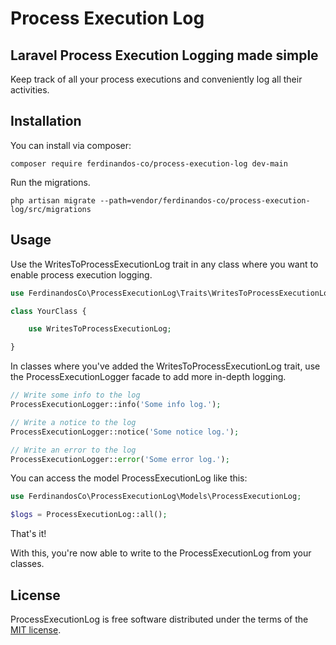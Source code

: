 # Process Execution Log

## Laravel Process Execution Logging made simple

Keep track of all your process executions and conveniently log all their activities.

## Installation

You can install via composer:

```command
composer require ferdinandos-co/process-execution-log dev-main
```

Run the migrations.

```command
php artisan migrate --path=vendor/ferdinandos-co/process-execution-log/src/migrations
```

## Usage

Use the WritesToProcessExecutionLog trait in any class where you want to enable process execution logging.

```php
use FerdinandosCo\ProcessExecutionLog\Traits\WritesToProcessExecutionLog;

class YourClass {

    use WritesToProcessExecutionLog;

}
```

In classes where you've added the WritesToProcessExecutionLog trait,
use the ProcessExecutionLogger facade to add more in-depth logging.

```php
// Write some info to the log
ProcessExecutionLogger::info('Some info log.');

// Write a notice to the log
ProcessExecutionLogger::notice('Some notice log.');

// Write an error to the log
ProcessExecutionLogger::error('Some error log.');
```

You can access the model ProcessExecutionLog like this:

```php
use FerdinandosCo\ProcessExecutionLog\Models\ProcessExecutionLog;

$logs = ProcessExecutionLog::all();
```

That's it!

With this, you're now able to write to the ProcessExecutionLog from your classes.

## License

ProcessExecutionLog is free software distributed under the terms of the [MIT license](https://opensource.org/licenses/MIT).
